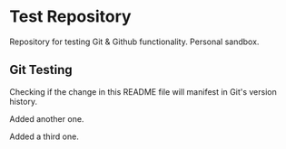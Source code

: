 # Test Repository

Repository for testing Git & Github functionality. Personal sandbox. 

## Git Testing

Checking if the change in this README file will manifest in Git's version history.

Added another one.

Added a third one.